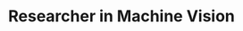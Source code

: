 ---
layout: content

company: "UCSF Proctor Foundation"
period: "May, 2015 - present"
supervisor: Dr. Travis Porco
title: "Researcher in Machine Vision"
location: "San Francisco, CA"
description: "We recieved a grant to investigate and build an algorithm to detect the presence of Trachoma and related infections in photographs of eyes collected in the field during epidemiological studies.   I developed a pipeline to process the images as well as a convolutional neural network, using transfer learning, to classify the samples.  Mobile applications are in development."
---
